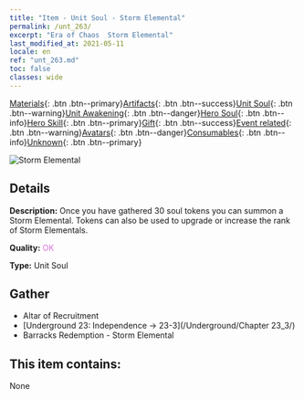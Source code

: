 ```yaml
---
title: "Item - Unit Soul - Storm Elemental"
permalink: /unt_263/
excerpt: "Era of Chaos  Storm Elemental"
last_modified_at: 2021-05-11
locale: en
ref: "unt_263.md"
toc: false
classes: wide
---
```

 [Materials](/Items/){: .btn .btn--primary}[Artifacts](/Items/Artifacts/){: .btn .btn--success}[Unit Soul](/Items/UnitSoul/){: .btn .btn--warning}[Unit Awakening](/Items/UnitAwakening/){: .btn .btn--danger}[Hero Soul](/Items/HeroSoul/){: .btn .btn--info}[Hero Skill](/Items/HeroSkill/){: .btn .btn--primary}[Gift](/Items/Gift/){: .btn .btn--success}[Event related](/Items/Events/){: .btn .btn--warning}[Avatars](/Items/Avatars/){: .btn .btn--danger}[Consumables](/Items/Consumables/){: .btn .btn--info}[Unknown](/Items/Unknown/){: .btn .btn--primary}

 ![Storm Elemental](/images/u/ti_leiyuansu2.jpg)

## Details
 **Description:** Once you have gathered 30 soul tokens you can summon a Storm Elemental. Tokens can also be used to upgrade or increase the rank of Storm Elementals.

 **Quality:** <span style="color: #DA70D6">OK</span>

 **Type:** Unit Soul

## Gather

*    Altar of Recruitment 
*    [Underground 23: Independence -> 23-3](/Underground/Chapter 23_3/) 
*    Barracks Redemption - Storm Elemental 

## This item contains:

  None

